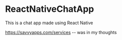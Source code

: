 # ReactNativeChatApp
This is a chat app made using React Native


https://savvyapps.com/services -- was in my thoughts
